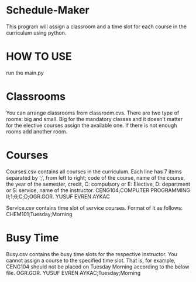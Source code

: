 # Schedule-Maker
This program will assign a classroom and a time slot for each course in the curriculum using python.


# HOW TO USE
run the main.py


# Classrooms
You can arrange classrooms from classroom.cvs.
There are two type of rooms: big and small. Big for the mandatory classes and it doesn't matter for the elective courses assign the available one.
If there is not enough rooms add another room.


# Courses
Courses.csv contains all courses in the curriculum. Each line has 7 items separated by ‘;’, from left to right;
code of the course, name of the course, the year of the semester, credit, C: compulsory or E: Elective, D:
department or S: service, name of the instructor.
CENG104;COMPUTER PROGRAMMING II;1;6;C;D;OGR.GOR. YUSUF EVREN AYKAC

Service.csv contains time slot of service courses. Format of it as follows:
CHEM101;Tuesday;Morning


# Busy Time
Busy.csv contains the busy time slots for the respective instructor. You cannot assign a course to the
specified time slot. That is, for example, CENG104 should not be placed on Tuesday Morning according to
the below file.
OGR.GOR. YUSUF EVREN AYKAC;Tuesday;Morning
